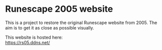 # Runescape 2005 website
This is a project to restore the original Runescape website from 2005. The aim is to get it as close as possible visually.

This website is hosted here:<br>
https://rs05.ddns.net/
